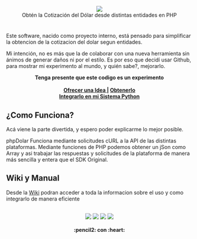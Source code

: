
<p align="center">
<img src="https://raw.githubusercontent.com/gusgeek/phpDolar/main/phpdolar.png">
  <br>
  Obtén la Cotización del Dólar desde distintas entidades en PHP
</p>

# 
Este software, nacido como proyecto interno, está pensado para simplificar la obtencion de la cotizacion del dolar segun entidades.

Mi intención, no es más que la de colaborar con una nueva herramienta sin ánimos de generar daños ni por el estilo. Es por eso que decidí usar Github, para mostrar mi experimento al mundo, y quién sabe?, mejorarlo.

  <p align="center">
  <strong>Tenga presente que este codigo es un experimento</strong>
  <br><br>
    <strong>
      <a href="https://github.com/gusgeek/phpDolar/issues/new"> Ofrecer una Idea </a> | 
      <a href="https://github.com/gusgeek/phpDolar/releases/latest"> Obtenerlo </a>
      <br> 
      <a href="https://github.com/gusgeek/pyDolar-lib"> Integrarlo en mi Sistema Python  </a>
    </strong>
  </p>

## ¿Como Funciona?

Acá viene la parte divertida, y espero poder explicarme lo mejor posible.

phpDolar Funciona mediante solicitudes cURL a la API de las distintas plataformas. Mediante funciones de PHP podemos obtener un jSon como Array y asi trabajar las respuestas y solicitudes de la plataforma de manera más sencilla y entera que el SDK Original.

## Wiki y Manual
Desde la [Wiki](https://github.com/gusgeek/phpDolar/wiki) podran acceder a toda la informacion sobre el uso y como integrarlo de manera eficiente
<br><br>
<p align="center">
    <img src="https://img.shields.io/github/downloads/gusgeek/phpDolar/total">  
    <img src="https://img.shields.io/github/v/release/gusgeek/phpDolar">  
    <img src="https://img.shields.io/github/release-date/gusgeek/phpDolar">  
    <img src="https://img.shields.io/github/languages/code-size/gusgeek/phpDolar">
  <br><br>
  <strong>:pencil2: con :heart:</strong>
</p>


